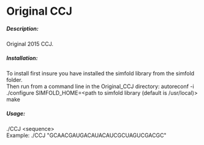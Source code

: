 # Original CCJ    

##### Description:    
Original 2015 CCJ.    

##### Installation:     
To install first insure you have installed the simfold library from the simfold folder.   
Then run from a command line in the Original_CCJ directory: 
autoreconf -i   
./configure SIMFOLD_HOME=<path to simfold library (default is /usr/local)>   
make  

##### Usage:    
./CCJ \<sequence>    
Example: ./CCJ "GCAACGAUGACAUACAUCGCUAGUCGACGC"    
